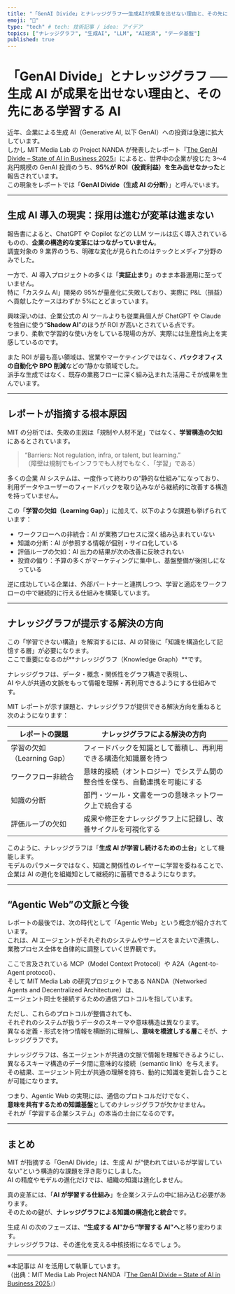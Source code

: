 ```yaml
---
title: "「GenAI Divide」とナレッジグラフ──生成AIが成果を出せない理由と、その先にある学習するAI"
emoji: "🧠"
type: "tech" # tech: 技術記事 / idea: アイデア
topics: ["ナレッジグラフ", "生成AI", "LLM", "AI経済", "データ基盤"]
published: true
---
```


# 「GenAI Divide」とナレッジグラフ ── 生成 AI が成果を出せない理由と、その先にある学習する AI

近年、企業による生成 AI（Generative AI, 以下 GenAI）への投資は急速に拡大しています。  
しかし MIT Media Lab の Project NANDA が発表したレポート『[The GenAI Divide – State of AI in Business 2025](https://mlq.ai/media/quarterly_decks/v0.1_State_of_AI_in_Business_2025_Report.pdf)』によると、世界中の企業が投じた 3〜4 兆円規模の GenAI 投資のうち、**95%が ROI（投資利益）を生み出せなかった**と報告されています。  
この現象をレポートでは「**GenAI Divide（生成 AI の分断）**」と呼んでいます。

---

## 生成 AI 導入の現実：採用は進むが変革は進まない

報告書によると、ChatGPT や Copilot などの LLM ツールは広く導入されているものの、**企業の構造的な変革にはつながっていません**。  
調査対象の 9 業界のうち、明確な変化が見られたのはテックとメディア分野のみでした。

一方で、AI 導入プロジェクトの多くは「**実証止まり**」のまま本番運用に至っていません。  
特に「カスタム AI」開発の 95%が量産化に失敗しており、実際に P&L（損益）へ貢献したケースはわずか 5%にとどまっています。

興味深いのは、企業公式の AI ツールよりも従業員個人が ChatGPT や Claude を独自に使う“**Shadow AI**”のほうが ROI が高いとされている点です。  
つまり、柔軟で学習的な使い方をしている現場の方が、実際には生産性向上を実感しているのです。

また ROI が最も高い領域は、営業やマーケティングではなく、**バックオフィスの自動化や BPO 削減**などの“静かな領域でした。  
派手な生成ではなく、既存の業務フローに深く組み込まれた活用こそが成果を生んでいます。

---

## レポートが指摘する根本原因

MIT の分析では、失敗の主因は「規制や人材不足」ではなく、**学習構造の欠如**にあるとされています。

> “Barriers: Not regulation, infra, or talent, but learning.”  
> （障壁は規制でもインフラでも人材でもなく、「学習」である）

多くの企業 AI システムは、一度作って終わりの“静的な仕組み”になっており、  
利用データやユーザーのフィードバックを取り込みながら継続的に改善する構造を持っていません。

この「**学習の欠如（Learning Gap）**」に加えて、以下のような課題も挙げられています：

- ワークフローへの非統合：AI が業務プロセスに深く組み込まれていない
- 知識の分断：AI が参照する情報が個別・サイロ化している
- 評価ループの欠如：AI 出力の結果が次の改善に反映されない
- 投資の偏り：予算の多くがマーケティングに集中し、基盤整備が後回しになっている

逆に成功している企業は、外部パートナーと連携しつつ、学習と適応をワークフローの中で継続的に行える仕組みを構築しています。

---

## ナレッジグラフが提示する解決の方向

この「学習できない構造」を解消するには、AI の背後に「知識を構造化して記憶する層」が必要になります。  
ここで重要になるのが**ナレッジグラフ（Knowledge Graph）**です。

ナレッジグラフは、データ・概念・関係性をグラフ構造で表現し、  
AI や人が共通の文脈をもって情報を理解・再利用できるようにする仕組みです。

MIT レポートが示す課題と、ナレッジグラフが提供できる解決方向を重ねると次のようになります：

| レポートの課題             | ナレッジグラフによる解決の方向                                             |
| -------------------------- | -------------------------------------------------------------------------- |
| 学習の欠如（Learning Gap） | フィードバックを知識として蓄積し、再利用できる構造化知識層を持つ           |
| ワークフロー非統合         | 意味的接続（オントロジー）でシステム間の整合性を保ち、自動連携を可能にする |
| 知識の分断                 | 部門・ツール・文書を一つの意味ネットワーク上で統合する                     |
| 評価ループの欠如           | 成果や修正をナレッジグラフ上に記録し、改善サイクルを可視化する             |

このように、ナレッジグラフは「**生成 AI が学習し続けるための土台**」として機能します。  
モデルのパラメータではなく、知識と関係性のレイヤーに学習を委ねることで、  
企業は AI の進化を組織知として継続的に蓄積できるようになります。

---

## “Agentic Web”の文脈と今後

レポートの最後では、次の時代として「Agentic Web」という概念が紹介されています。  
これは、AI エージェントがそれぞれのシステムやサービスをまたいで連携し、  
業務プロセス全体を自律的に調整していく世界観です。

ここで言及されている MCP（Model Context Protocol）や A2A（Agent-to-Agent protocol）、  
そして MIT Media Lab の研究プロジェクトである NANDA（Networked Agents and Decentralized Architecture）は、  
エージェント同士を接続するための通信プロトコルを指しています。

ただし、これらのプロトコルが整備されても、  
それぞれのシステムが扱うデータのスキーマや意味構造は異なります。  
異なる定義・形式を持つ情報を横断的に理解し、**意味を橋渡しする層**こそが、ナレッジグラフです。

ナレッジグラフは、各エージェントが共通の文脈で情報を理解できるようにし、  
異なるスキーマ構造のデータ間に意味的な接続（semantic link）を与えます。  
その結果、エージェント同士が共通の理解を持ち、動的に知識を更新し合うことが可能になります。

つまり、Agentic Web の実現には、通信のプロトコルだけでなく、  
**意味を共有するための知識基盤**としてのナレッジグラフが欠かせません。  
それが「学習する企業システム」の本当の土台になるのです。

---

## まとめ

MIT が指摘する「GenAI Divide」は、生成 AI が“使われてはいるが学習していない”という構造的な課題を浮き彫りにしました。  
AI の精度やモデルの進化だけでは、組織の知識は進化しません。

真の変革には、「**AI が学習する仕組み**」を企業システムの中に組み込む必要があります。  
そのための鍵が、**ナレッジグラフによる知識の構造化と統合**です。

生成 AI の次のフェーズは、**“生成する AI”から“学習する AI”へ**と移り変わります。  
ナレッジグラフは、その進化を支える中核技術になるでしょう。

---

※本記事は AI を活用して執筆しています。  
（出典：MIT Media Lab Project NANDA『[The GenAI Divide – State of AI in Business 2025](https://mlq.ai/media/quarterly_decks/v0.1_State_of_AI_in_Business_2025_Report.pdf)』）

